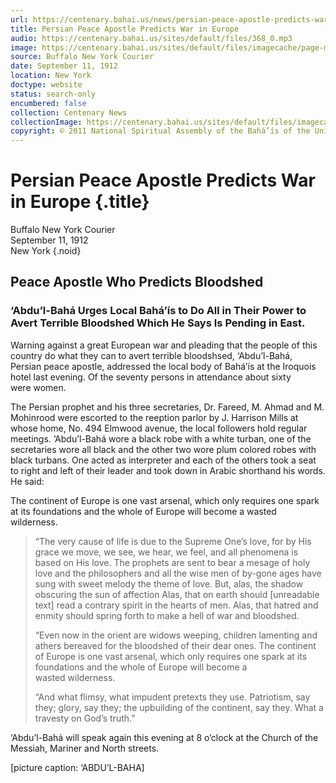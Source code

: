 ```yaml
---
url: https://centenary.bahai.us/news/persian-peace-apostle-predicts-war-europe
title: Persian Peace Apostle Predicts War in Europe
audio: https://centenary.bahai.us/sites/default/files/368_0.mp3
image: https://centenary.bahai.us/sites/default/files/imagecache/page-main-image/images/press_clippings/09-11-1912%20Buffalo%20NY%20Courier%20Persian%20Peace%20Apostle%20Predicts%20War.png
source: Buffalo New York Courier
date: September 11, 1912
location: New York
doctype: website
status: search-only
encumbered: false
collection: Centenary News
collectionImage: https://centenary.bahai.us/sites/default/files/imagecache/theme-image/main_image/abdulbaha-overview-small_0.jpg
copyright: © 2011 National Spiritual Assembly of the Bahá’ís of the United States
---
```



# Persian Peace Apostle Predicts War in Europe {.title}

Buffalo New York Courier  
September 11, 1912  
New York
{.noid}  



## Peace Apostle Who Predicts Bloodshed

### ‘Abdu’l-Bahá Urges Local Bahá’ís to Do All in Their Power to Avert Terrible Bloodshed Which He Says Is Pending in East.

Warning against a great European war and pleading that the people of this country do what they can to avert terrible bloodshsed, ‘Abdu’l-Bahá, Persian peace apostle, addressed the local body of Bahá’ís at the Iroquois hotel last evening. Of the seventy persons in attendance about sixty were women.

The Persian prophet and his three secretaries, Dr. Fareed, M. Ahmad and M. Mohinrood were escorted to the reeption parlor by J. Harrison Mills at whose home, No. 494 Elmwood avenue, the local followers hold regular meetings. ‘Abdu’l-Bahá wore a black robe with a white turban, one of the secretaries wore all black and the other two wore plum colored robes with black turbans. One acted as interpreter and each of the others took a seat to right and left of their leader and took down in Arabic shorthand his words. He said:

The continent of Europe is one vast arsenal, which only requires one spark at its foundations and the whole of Europe will become a wasted wilderness.

> “The very cause of life is due to the Supreme One’s love, for by His grace we move, we see, we hear, we feel, and all phenomena is based on His love. The prophets are sent to bear a mesage of holy love and the philosophers and all the wise men of by-gone ages have sung with sweet melody the theme of love. But, alas, the shadow obscuring the sun of affection Alas, that on earth should \[unreadable text\] read a contrary spirit in the hearts of men. Alas, that hatred and enmity should spring forth to make a hell of war and bloodshed.
> 
> “Even now in the orient are widows weeping, children lamenting and athers bereaved for the bloodshed of their dear ones. The continent of Europe is one vast arsenal, which only requires one spark at its foundations and the whole of Europe will become a wasted wilderness.
> 
> “And what flimsy, what impudent pretexts they use. Patriotism, say they; glory, say they; the upbuilding of the continent, say they. What a travesty on God’s truth.”

‘Abdu’l-Bahá will speak again this evening at 8 o’clock at the Church of the Messiah, Mariner and North streets.

\[picture caption: ‘ABDU’L-BAHA\]